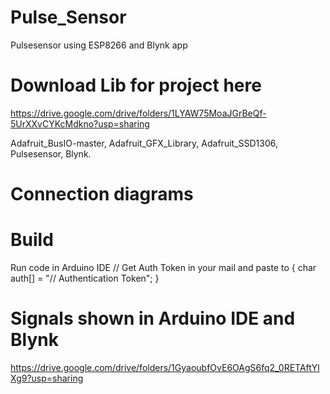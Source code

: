 # Pulse_Sensor
Pulsesensor using ESP8266 and Blynk app
# Download Lib for project here
https://drive.google.com/drive/folders/1LYAW75MoaJGrBeQf-5UrXXvCYKcMdkno?usp=sharing

Adafruit_BusIO-master,
Adafruit_GFX_Library,
Adafruit_SSD1306,
Pulsesensor,
Blynk.

# Connection diagrams


# Build
Run code in Arduino IDE // 
Get Auth Token in your mail and paste to { char auth[] = "// Authentication Token"; }

# Signals shown in Arduino IDE and Blynk
https://drive.google.com/drive/folders/1GyaoubfOvE6OAgS6fq2_0RETAftYlXg9?usp=sharing
